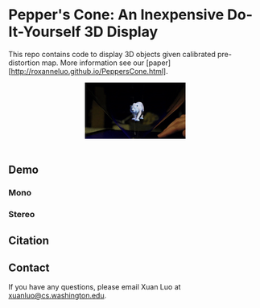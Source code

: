 # Pepper's Cone: An Inexpensive Do-It-Yourself 3D Display
This repo contains code to display 3D objects given calibrated pre-distortion map. More information see our [paper][http://roxanneluo.github.io/PeppersCone.html].
<div align="center">
  <img src="PeppersConeSmall.gif"><br><br>
</div>

## Demo
### Mono
### Stereo

## Citation

## Contact
If you have any questions, please email Xuan Luo at
<xuanluo@cs.washington.edu>.

